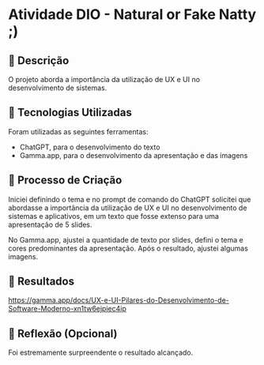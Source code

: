 # Atividade DIO - Natural or Fake Natty ;)

## 📒 Descrição
O projeto aborda a importância da utilização de UX e UI no desenvolvimento de sistemas.

## 🤖 Tecnologias Utilizadas
Foram utilizadas as seguintes ferramentas:
- ChatGPT, para o desenvolvimento do texto
- Gamma.app, para o desenvolvimento da apresentação e das imagens

## 🧐 Processo de Criação
Iniciei definindo o tema e no prompt de comando do ChatGPT solicitei que abordasse a importância da utilização de UX e UI no desenvolvimento de sistemas e aplicativos, em um texto que fosse extenso para uma apresentação de 5 slides.

No Gamma.app, ajustei a quantidade de texto por slides, defini o tema e cores predominantes da apresentação. Após o resultado, ajustei algumas imagens. 


## 🚀 Resultados
https://gamma.app/docs/UX-e-UI-Pilares-do-Desenvolvimento-de-Software-Moderno-xn1tw6ejpiec4ip

## 💭 Reflexão (Opcional)
Foi estremamente surpreendente o resultado alcançado. 
